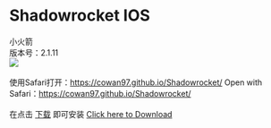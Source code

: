 # Shadowrocket   IOS
小火箭<br>版本号：2.1.11<br>
<img src="https://is2-ssl.mzstatic.com/image/thumb/Purple128/v4/22/a7/f2/22a7f210-7de5-8d7f-e7a2-24f498c605ca/AppIcon-1x_U007emarketing-85-220-0-9.png/246x0w.jpg">
<br><br>
使用Safari打开：<a href="https://cowan97.github.io/Shadowrocket/">https://cowan97.github.io/Shadowrocket/</a>
Open with Safari：<a href="https://cowan97.github.io/Shadowrocket/">https://cowan97.github.io/Shadowrocket/</a>
<br><br>
在点击 <a href="itms-services://?action=download-manifest&url=https://cowan97.github.io/Shadowrocket/Shadowrocket.plist">下载</a> 即可安装
<a href="itms-services://?action=download-manifest&url=https://cowan97.github.io/Shadowrocket/Shadowrocket.plist">Click here to Download</a>
